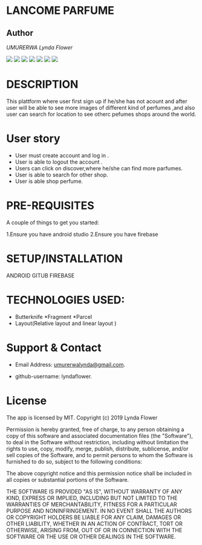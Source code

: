 # LANCOME PARFUME 
## Author
*UMURERWA Lynda Flower*


<img src= "/images/signUp.png">
<img src = "/images/enter.png">
<img src = "/images/gallery.png">
<img src = "/images/search.png">
<img src = "/images/shops.png">
<img src = "/images/perfume.png">
<img src = "/images/logout.png">




# DESCRIPTION

This plattform where user first sign up if he/she has not acount and after user will be able to see more images of different kind of perfumes ,and also user can search for location to see otherc pefumes shops around the world.
# User story
* User must create account and log in .
* User is able to logout the account .
* Users can click on discover,where he/she can find more parfumes.
* User is able to search for other shop.
* User is able shop perfume.


# PRE-REQUISITES

A couple of things to get you started:

1.Ensure you have android studio 
2.Ensure you have firebase

# SETUP/INSTALLATION
ANDROID
GITUB
FIREBASE

# TECHNOLOGIES USED:

* Butterknife
*Fragment 
*Parcel
* Layout(Relative layout and linear layout )

# Support & Contact
  
*  Email Address: umurerwalynda@gmail.com.
  
* github-username: lyndaflower.


# License

The app is licensed by MIT. Copyright (c) 2019 Lynda Flower

Permission is hereby granted, free of charge, to any person obtaining a copy
of this software and associated documentation files (the "Software"), to deal
in the Software without restriction, including without limitation the rights
to use, copy, modify, merge, publish, distribute, sublicense, and/or sell
copies of the Software, and to permit persons to whom the Software is
furnished to do so, subject to the following conditions:

The above copyright notice and this permission notice shall be included in all
copies or substantial portions of the Software.

THE SOFTWARE IS PROVIDED "AS IS", WITHOUT WARRANTY OF ANY KIND, EXPRESS OR
IMPLIED, INCLUDING BUT NOT LIMITED TO THE WARRANTIES OF MERCHANTABILITY,
FITNESS FOR A PARTICULAR PURPOSE AND NONINFRINGEMENT. IN NO EVENT SHALL THE
AUTHORS OR COPYRIGHT HOLDERS BE LIABLE FOR ANY CLAIM, DAMAGES OR OTHER
LIABILITY, WHETHER IN AN ACTION OF CONTRACT, TORT OR OTHERWISE, ARISING FROM,
OUT OF OR IN CONNECTION WITH THE SOFTWARE OR THE USE OR OTHER DEALINGS IN THE
SOFTWARE.

